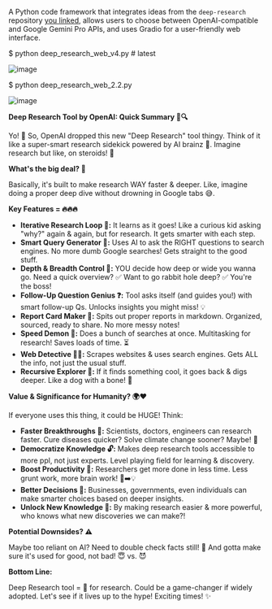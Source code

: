 A Python code framework that integrates ideas from the `deep-research` repository [you linked](https://github.com/dzhng/deep-research), allows users to choose between OpenAI-compatible and Google Gemini Pro APIs, and uses Gradio for a user-friendly web interface.

$ python deep_research_web_v4.py # latest

![image](https://github.com/user-attachments/assets/31679f59-2f82-4e5c-8705-560fa9436e11)

$ python deep_research_web_2.2.py

![image](https://github.com/user-attachments/assets/f95db13e-5b6e-450b-b744-e97fbf307170)

**Deep Research Tool by OpenAI:  Quick Summary 🚀🔍**

Yo! 👋  So, OpenAI dropped this new "Deep Research" tool thingy.  Think of it like a super-smart research sidekick powered by AI brainz 🧠.  Imagine research but like, on steroids! 💪

**What's the big deal? 🤔**

Basically, it's built to make research WAY faster & deeper.  Like, imagine doing a proper deep dive without drowning in Google tabs 😅.

**Key Features = 🔥🔥🔥**

* **Iterative Research Loop 🔄:**  It learns as it goes!  Like a curious kid asking "why?" again & again, but for research.  It gets smarter with each step.
* **Smart Query Generator 🎯:**  Uses AI to ask the RIGHT questions to search engines.  No more dumb Google searches!  Gets straight to the good stuff.
* **Depth & Breadth Control 📏:** YOU decide how deep or wide you wanna go.  Need a quick overview? ✅  Want to go rabbit hole deep? ✅  You're the boss!
* **Follow-Up Question Genius ❓:**  Tool asks itself (and guides you!) with smart follow-up Qs.  Unlocks insights you might miss! 💡
* **Report Card Maker 📝:**  Spits out proper reports in markdown.  Organized, sourced, ready to share.  No more messy notes!
* **Speed Demon 💨:**  Does a bunch of searches at once.  Multitasking for research!  Saves loads of time. ⏳
* **Web Detective 🕵️‍♀️:**  Scrapes websites & uses search engines.  Gets ALL the info, not just the usual stuff.
* **Recursive Explorer 🔄:**  If it finds something cool, it goes back & digs deeper.  Like a dog with a bone! 🦴

**Value & Significance for Humanity? 🌍❤️**

If everyone uses this thing, it could be HUGE!  Think:

* **Faster Breakthroughs 🚀:**  Scientists, doctors, engineers can research faster.  Cure diseases quicker?  Solve climate change sooner?  Maybe! 🤞
* **Democratize Knowledge 🔓:**  Makes deep research tools accessible to more ppl, not just experts.  Level playing field for learning & discovery.
* **Boost Productivity 💯:**  Researchers get more done in less time.  Less grunt work, more brain work!  🧠➡️💡
* **Better Decisions 🤝:**  Businesses, governments, even individuals can make smarter choices based on deeper insights.
* **Unlock New Knowledge 🤯:**  By making research easier & more powerful, who knows what new discoveries we can make?!

**Potential Downsides?  ⚠️**

Maybe too reliant on AI?  Need to double check facts still!  🤔  And gotta make sure it's used for good, not bad!  😇 vs. 😈

**Bottom Line:**

Deep Research tool =  🚀 for research.  Could be a game-changer if widely adopted.  Let's see if it lives up to the hype!  Exciting times! ✨
